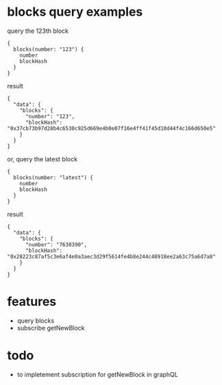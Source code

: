 # blocks query examples
query the 123th block
```
{
  blocks(number: "123") {
    number
    blockHash
  }
}
```
result
```
{
  "data": {
    "blocks": {
      "number": "123",
      "blockHash": "0x37cb73b97d28b4c6530c925d669e4b0e07f16e4ff41f45d10d44f4c166d650e5"
    }
  }
}
```
or, query the latest block
```
{
  blocks(number: "latest") {
    number
    blockHash
  }
}
```
result
```
{
  "data": {
    "blocks": {
      "number": "7630390",
      "blockHash": "0x28223c87af5c3e6af4e0a3aec3d29f5614fe4b8e244c48918ee2a63c75a6d7a8"
    }
  }
}
```
# features
* query blocks
* subscribe getNewBlock

# todo
* to impletement subscription for getNewBlock in graphQL
